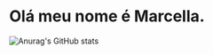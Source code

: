 # Olá meu nome é Marcella.

![Anurag's GitHub stats](https://github-readme-stats.vercel.app/api?username=MARCELLAPAIVA&show_icons=true&theme=radical)
